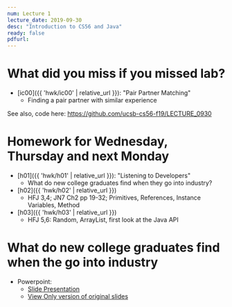 ```yaml
---
num: Lecture 1
lecture_date: 2019-09-30
desc: "Introduction to CS56 and Java"
ready: false
pdfurl:
---
```


# What did you miss if you missed lab?

* [ic00]({{ 'hwk/ic00' | relative_url }}): "Pair Partner Matching"
   * Finding a pair partner with similar experience

See also, code here:  https://github.com/ucsb-cs56-f19/LECTURE_0930

# Homework for Wednesday, Thursday and next Monday

* [h01]({{ 'hwk/h01' | relative_url }}): "Listening to Developers"
   * What do new college graduates find when they go into industry?
* [h02]({{ 'hwk/h02' | relative_url }})
   * HFJ 3,4; JN7 Ch2 pp 19-32; Primitives, References, Instance Variables, Method
* [h03]({{ 'hwk/h03' | relative_url }})
   * HFJ 5,6: Random, ArrayList, first look at the Java API
   
# What do new college graduates find when the go into industry

* Powerpoint: 
    * [Slide Presentation](https://docs.google.com/presentation/d/e/2PACX-1vQLnl6NhgID0xXuLPo8HbjAsXom1m77CmewfTY7Zvs0yz0BE2N2osa1T1lYaEM1bfd1utBXJYNhgKEh/pub?start=true&loop=false&delayms=180000)
    * [View Only version of original slides](https://docs.google.com/presentation/d/1WsSQz4rh50kINs8afmNS4MkaRWHyI74EqF6qC1pDk-A/edit?usp=sharing)
